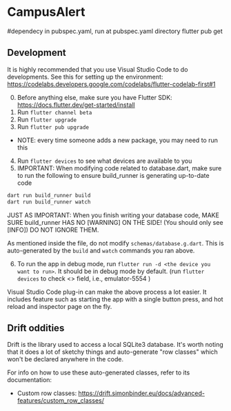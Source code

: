 # CampusAlert
#dependecy in pubspec.yaml, run at pubspec.yaml directory
flutter pub get


## Development
It is highly recommended that you use Visual Studio Code to do developments. See this for setting up the environment: https://codelabs.developers.google.com/codelabs/flutter-codelab-first#1

0. Before anything else, make sure you have Flutter SDK: https://docs.flutter.dev/get-started/install
1. Run `flutter channel beta`
2. Run `flutter upgrade`
3. Run `flutter pub upgrade`
- NOTE: every time someone adds a new package, you may need to run this
4. Run `flutter devices` to see what devices are available to you
5. IMPORTANT: When modifying code related to database.dart, make sure to run the following to ensure build_runner is generating up-to-date code
```sh
dart run build_runner build
dart run build_runner watch
```
JUST AS IMPORTANT: When you finish writing your database code, MAKE SURE build_runner HAS NO [WARNING] ON THE SIDE! (You should only see [INFO]) DO NOT IGNORE THEM.

As mentioned inside the file, do not modify `schemas/database.g.dart`. This is auto-generated by the `build` and `watch` commands you ran above.

6. To run the app in debug mode, run `flutter run -d <the device you want to run>`. It should be in debug mode by default. (run `flutter devices` to check <> field, i.e., emulator-5554 )

Visual Studio Code plug-in can make the above process a lot easier. It includes feature such as starting the app with a single button press, and hot reload and inspector page on the fly.

## Drift oddities

Drift is the library used to access a local SQLite3 database. It's worth noting that it does a lot of sketchy things and auto-generate "row classes" which won't be declared anywhere in the code.

For info on how to use these auto-generated classes, refer to its documentation:
- Custom row classes: https://drift.simonbinder.eu/docs/advanced-features/custom_row_classes/
